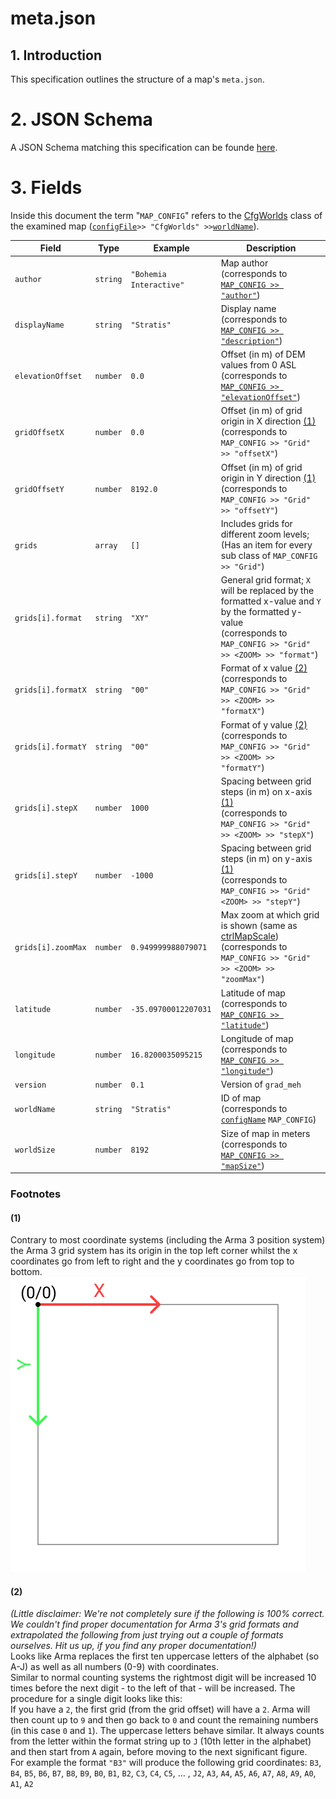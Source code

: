 # meta.json

## 1. Introduction
This specification outlines the structure of a map's `meta.json`.

# 2. JSON Schema
A JSON Schema matching this specification can be founde [here](./meta_json_schema.json).

# 3. Fields
Inside this document the term "`MAP_CONFIG`" refers to the  [CfgWorlds](https://community.bistudio.com/wiki/Arma_3_CfgWorlds_Config_Reference) class of the examined map ([`configFile`](https://community.bistudio.com/wiki/configFile)` >> "CfgWorlds" >> `[`worldName`](https://community.bistudio.com/wiki/worldName)).

| Field | Type | Example | Description |
| --- | --- | --- | --- |
| `author` | `string` | `"Bohemia Interactive"` | Map author<br>(corresponds to [`MAP_CONFIG >> "author"`](https://community.bistudio.com/wiki/Arma_3_CfgWorlds_Config_Reference#author)) |
| `displayName` | `string` | `"Stratis"` | Display name<br>(corresponds to [`MAP_CONFIG >> "description"`](https://community.bistudio.com/wiki/Arma_3_CfgWorlds_Config_Reference#description)) |
| `elevationOffset` | `number` | `0.0` | Offset (in m) of DEM values from 0 ASL<br>(corresponds to [`MAP_CONFIG >> "elevationOffset"`](https://community.bistudio.com/wiki/Arma_3_CfgWorlds_Config_Reference#elevationOffset)) |
| `gridOffsetX` | `number` | `0.0` | Offset (in m) of grid origin in X direction [(1)](#1)<br>(corresponds to `MAP_CONFIG >> "Grid" >> "offsetX"`) |
| `gridOffsetY` | `number` | `8192.0` | Offset (in m) of grid origin in Y direction [(1)](#1)<br>(corresponds to `MAP_CONFIG >> "Grid" >> "offsetY"`) |
| `grids` | `array` | `[]` | Includes grids for different zoom levels;<br>(Has an item for every sub class of `MAP_CONFIG >> "Grid"`) |
| `grids[i].format` | `string` | `"XY"` | General grid format; `X` will be replaced by the formatted x-value and `Y` by the formatted y-value<br>(corresponds to `MAP_CONFIG >> "Grid" >> <ZOOM> >> "format"`) |
| `grids[i].formatX` | `string` | `"00"` | Format of x value [(2)](#2)<br>(corresponds to `MAP_CONFIG >> "Grid" >> <ZOOM> >> "formatX"`)  |
| `grids[i].formatY` | `string` | `"00"` | Format of y value [(2)](#2)<br>(corresponds to `MAP_CONFIG >> "Grid" >> <ZOOM> >> "formatY"`) |
| `grids[i].stepX` | `number` | `1000` | Spacing between grid steps (in m) on x-axis [(1)](#1)<br>(corresponds to `MAP_CONFIG >> "Grid" >> <ZOOM> >> "stepX"`) |
| `grids[i].stepY` | `number` | `-1000` | Spacing between grid steps (in m) on y-axis [(1)](#1)<br>(corresponds to `MAP_CONFIG >> "Grid" <ZOOM> >> "stepY"`) |
| `grids[i].zoomMax` | `number` | `0.949999988079071` | Max zoom at which grid is shown (same as [ctrlMapScale](https://community.bistudio.com/wiki/ctrlMapScale))<br>(corresponds to `MAP_CONFIG >> "Grid" >> <ZOOM> >> "zoomMax"`)  |
| `latitude` | `number` | `-35.09700012207031` | Latitude of map<br>(corresponds to [`MAP_CONFIG >> "latitude"`](https://community.bistudio.com/wiki/Arma_3_CfgWorlds_Config_Reference#latitude)) |
| `longitude` | `number` | `16.8200035095215` | Longitude of map<br>(corresponds to [`MAP_CONFIG >> "longitude"`](https://community.bistudio.com/wiki/Arma_3_CfgWorlds_Config_Reference#longitude)) |
| `version` | `number` | `0.1` | Version of `grad_meh` | |
| `worldName` | `string` | `"Stratis"` | ID of map<br>(corresponds to [`configName`](https://community.bistudio.com/wiki/configName) `MAP_CONFIG`) |
| `worldSize` | `number` | `8192` | Size of map in meters<br>(corresponds to  [`MAP_CONFIG >> "mapSize"`](https://community.bistudio.com/wiki/Arma_3_CfgWorlds_Config_Reference#mapSize)) |

### Footnotes

#### (1)
Contrary to most coordinate systems (including the Arma 3 position system) the Arma 3 grid system has its origin in the top left corner whilst the x coordinates go from left to right and the y coordinates go from top to bottom.  
![](./assets/grid_coord_system.svg)


#### (2)
_(Little disclaimer: We're not completely sure if the following is 100% correct. We couldn't find proper documentation for Arma 3's grid formats and extrapolated the following from just trying out a couple of formats ourselves. Hit us up, if you find any proper documentation!)_  
Looks like Arma replaces the first ten uppercase letters of the alphabet (so A-J) as well as all numbers (0-9) with coordinates.  
Similar to normal counting systems the rightmost digit will be increased 10 times before the next digit - to the left of that - will be increased.
The procedure for a single digit looks like this:   
If you have a `2`, the first grid (from the grid offset) will have a `2`. Arma will then count up to `9` and then go back to `0` and count the remaining numbers (in this case `0` and `1`). The uppercase letters behave similar. It always counts from the letter within the format string up to `J` (10th letter in the alphabet) and then start from `A` again, before moving to the next significant figure.  
For example the format `"B3"` will produce the following grid coordinates:
`B3`, `B4`, `B5`, `B6`, `B7`, `B8`, `B9`, `B0`, `B1`, `B2`, `C3`, `C4`, `C5`, ... , `J2`, `A3`, `A4`, `A5`, `A6`, `A7`, `A8`, `A9`, `A0`, `A1`, `A2` 
